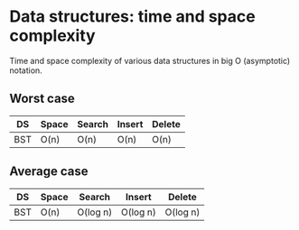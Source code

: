 # Data structures: time and space complexity
Time and space complexity of various data structures in big O (asymptotic) notation.


## Worst case

DS        | Space   | Search   | Insert   | Delete
----------|---------|----------|----------|---------
BST       | O(n)    | O(n)     | O(n)     | O(n)


## Average case


DS        | Space   | Search   | Insert   | Delete
----------|---------|----------|----------|---------
BST       | O(n)    | O(log n) | O(log n) | O(log n)

